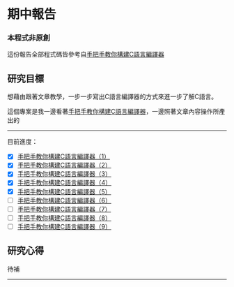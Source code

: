 # 期中報告

### 本程式非原創

這份報告全部程式碼皆參考自[手把手教你構建C語言編譯器][1]


## 研究目標
想藉由跟著文章教學，一步一步寫出C語言編譯器的方式來進一步了解C語言。

這個專案是我一邊看著[手把手教你構建C語言編譯器][1]，一邊照著文章內容操作所產出的  

-----
目前進度：  
- [x] [手把手教你構建C語言編譯器（1）][2]
- [x] [手把手教你構建C語言編譯器（2）][3]
- [x] [手把手教你構建C語言編譯器（3）][4]
- [x] [手把手教你構建C語言編譯器（4）][5]
- [x] [手把手教你構建C語言編譯器（5）][6]
- [ ] [手把手教你構建C語言編譯器（6）][7]
- [ ] [手把手教你構建C語言編譯器（7）][8]
- [ ] [手把手教你構建C語言編譯器（8）][9]
- [ ] [手把手教你構建C語言編譯器（9）][10]

## 研究心得
待補

-----
[1]:https://lotabout.me/2015/write-a-C-interpreter-0/
[2]:https://lotabout.me/2015/write-a-C-interpreter-1/
[3]:https://lotabout.me/2015/write-a-C-interpreter-2/
[4]:https://lotabout.me/2015/write-a-C-interpreter-3/
[5]:https://lotabout.me/2016/write-a-C-interpreter-4/
[6]:https://lotabout.me/2016/write-a-C-interpreter-5/
[7]:https://lotabout.me/2016/write-a-C-interpreter-6/
[8]:https://lotabout.me/2016/write-a-C-interpreter-7/
[9]:https://lotabout.me/2016/write-a-C-interpreter-8/
[10]:https://lotabout.me/2016/write-a-C-interpreter-9/
